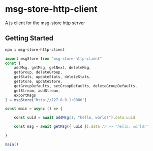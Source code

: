 # msg-store-http-client
A js client for the msg-store http server

## Getting Started
```bash
npm i msg-store-http-client
```

```javascript
import msgStore from "msg-store-http-client"
const { 
    addMsg, getMsg, getNext, deleteMsg, 
    getGroup, deleteGroup,
    getStats, updateStats, deleteStats,
    getStore, updateStore,
    getGroupDefaults, setGroupDefaults, deleteGroupDefaults,
    getStream, addStream,
    exportMsgs
} = msgStore("http://127.0.0.1:8080")

const main = async () => {

    const uuid = await addMsg(1, "hello, world!").data.uuid

    const msg = await getMsg({ uuid }).data // => "hello, world!"

}

main()

```